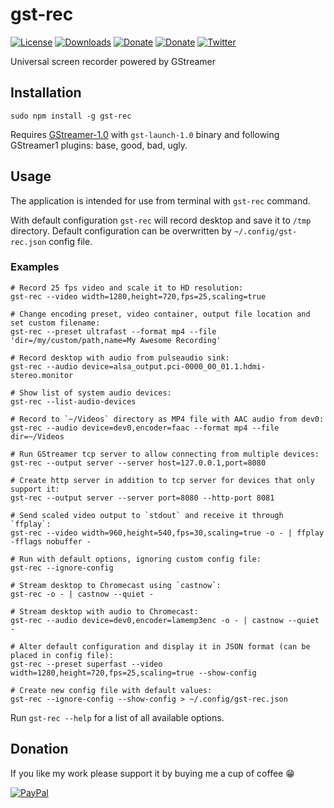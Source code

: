 # gst-rec
[![License](https://img.shields.io/npm/l/gst-rec.svg)](https://github.com/Rafostar/gst-rec/blob/master/LICENSE)
[![Downloads](https://img.shields.io/npm/dt/gst-rec.svg)](https://www.npmjs.com/package/gst-rec)
[![Donate](https://img.shields.io/badge/Donate-PayPal-blue.svg)](https://www.paypal.com/cgi-bin/webscr?cmd=_s-xclick&hosted_button_id=TFVDFD88KQ322)
[![Donate](https://img.shields.io/badge/Donate-PayPal.Me-lightgrey.svg)](https://www.paypal.me/Rafostar)
[![Twitter](https://img.shields.io/twitter/url/https/www.npmjs.com/package/gst-rec.svg?style=social)](https://twitter.com/intent/tweet?text=Wow:&url=https%3A%2F%2Fwww.npmjs.com%2Fpackage%2Fgst-rec)

Universal screen recorder powered by GStreamer

## Installation
```
sudo npm install -g gst-rec
```
Requires [GStreamer-1.0](https://gstreamer.freedesktop.org) with `gst-launch-1.0` binary and following GStreamer1 plugins: base, good, bad, ugly.

## Usage
The application is intended for use from terminal with `gst-rec` command.

With default configuration `gst-rec` will record desktop and save it to `/tmp` directory. Default configuration can be overwritten by `~/.config/gst-rec.json` config file.

### Examples
```
# Record 25 fps video and scale it to HD resolution:
gst-rec --video width=1280,height=720,fps=25,scaling=true

# Change encoding preset, video container, output file location and set custom filename:
gst-rec --preset ultrafast --format mp4 --file 'dir=/my/custom/path,name=My Awesome Recording'

# Record desktop with audio from pulseaudio sink:
gst-rec --audio device=alsa_output.pci-0000_00_01.1.hdmi-stereo.monitor

# Show list of system audio devices:
gst-rec --list-audio-devices

# Record to `~/Videos` directory as MP4 file with AAC audio from dev0:
gst-rec --audio device=dev0,encoder=faac --format mp4 --file dir=~/Videos

# Run GStreamer tcp server to allow connecting from multiple devices:
gst-rec --output server --server host=127.0.0.1,port=8080

# Create http server in addition to tcp server for devices that only support it:
gst-rec --output server --server port=8080 --http-port 8081

# Send scaled video output to `stdout` and receive it through `ffplay`:
gst-rec --video width=960,height=540,fps=30,scaling=true -o - | ffplay -fflags nobuffer -

# Run with default options, ignoring custom config file:
gst-rec --ignore-config

# Stream desktop to Chromecast using `castnow`:
gst-rec -o - | castnow --quiet -

# Stream desktop with audio to Chromecast:
gst-rec --audio device=dev0,encoder=lamemp3enc -o - | castnow --quiet -

# Alter default configuration and display it in JSON format (can be placed in config file):
gst-rec --preset superfast --video width=1280,height=720,fps=25,scaling=true --show-config

# Create new config file with default values:
gst-rec --ignore-config --show-config > ~/.config/gst-rec.json
```

Run `gst-rec --help` for a list of all available options.

## Donation
If you like my work please support it by buying me a cup of coffee :grin:

[![PayPal](https://www.paypalobjects.com/en_US/i/btn/btn_donateCC_LG.gif)](https://www.paypal.com/cgi-bin/webscr?cmd=_s-xclick&hosted_button_id=TFVDFD88KQ322)

